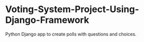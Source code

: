 # Voting-System-Project-Using-Django-Framework
Python Django app to create polls with questions and choices.
